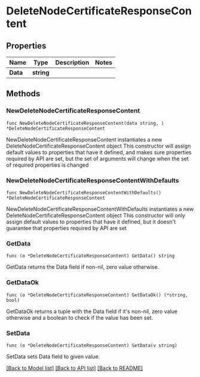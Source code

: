 # DeleteNodeCertificateResponseContent

## Properties

Name | Type | Description | Notes
------------ | ------------- | ------------- | -------------
**Data** | **string** |  | 

## Methods

### NewDeleteNodeCertificateResponseContent

`func NewDeleteNodeCertificateResponseContent(data string, ) *DeleteNodeCertificateResponseContent`

NewDeleteNodeCertificateResponseContent instantiates a new DeleteNodeCertificateResponseContent object
This constructor will assign default values to properties that have it defined,
and makes sure properties required by API are set, but the set of arguments
will change when the set of required properties is changed

### NewDeleteNodeCertificateResponseContentWithDefaults

`func NewDeleteNodeCertificateResponseContentWithDefaults() *DeleteNodeCertificateResponseContent`

NewDeleteNodeCertificateResponseContentWithDefaults instantiates a new DeleteNodeCertificateResponseContent object
This constructor will only assign default values to properties that have it defined,
but it doesn't guarantee that properties required by API are set

### GetData

`func (o *DeleteNodeCertificateResponseContent) GetData() string`

GetData returns the Data field if non-nil, zero value otherwise.

### GetDataOk

`func (o *DeleteNodeCertificateResponseContent) GetDataOk() (*string, bool)`

GetDataOk returns a tuple with the Data field if it's non-nil, zero value otherwise
and a boolean to check if the value has been set.

### SetData

`func (o *DeleteNodeCertificateResponseContent) SetData(v string)`

SetData sets Data field to given value.



[[Back to Model list]](../README.md#documentation-for-models) [[Back to API list]](../README.md#documentation-for-api-endpoints) [[Back to README]](../README.md)



